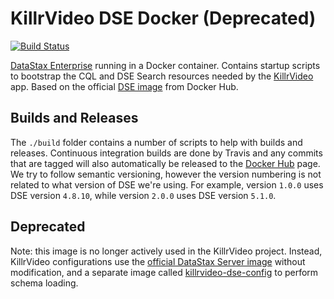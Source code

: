# KillrVideo DSE Docker (Deprecated)

[![Build Status](https://travis-ci.org/KillrVideo/killrvideo-dse-docker.svg?branch=master)](https://travis-ci.org/KillrVideo/killrvideo-dse-docker)

[DataStax Enterprise][dse] running in a Docker container. Contains startup scripts to 
bootstrap the CQL and DSE Search resources needed by the [KillrVideo][killrvideo] app. Based
on the official [DSE image][dse-server] from Docker Hub.

## Builds and Releases

The `./build` folder contains a number of scripts to help with builds and releases. Continuous
integration builds are done by Travis and any commits that are tagged will also automatically
be released to the [Docker Hub][docker-hub] page. We try to follow semantic versioning,
however the version numbering is not related to what version of DSE we're using. For example,
version `1.0.0` uses DSE version `4.8.10`, while version `2.0.0` uses DSE version `5.1.0`.

## Deprecated 

Note: this image is no longer actively used in the KillrVideo project. Instead, KillrVideo configurations use the [official DataStax Server image][dse-server] without modification, and a separate image called [killrvideo-dse-config][killrvideo-dse-config] to perform schema loading.

[dse]: http://www.datastax.com/products/datastax-enterprise
[killrvideo]: https://killrvideo.github.io/
[dse-server]: https://hub.docker.com/r/datastax/dse-server/
[killrvideo-dse-config]: https://hub.docker.com/r/killrvideo/killrvideo-dse-config/
[docker-hub]: https://hub.docker.com/r/killrvideo/killrvideo-dse/
